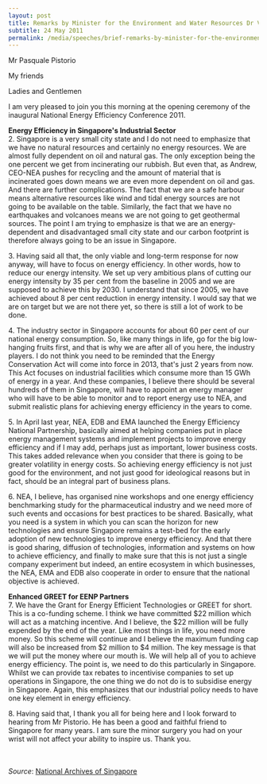 ```yaml
---
layout: post
title: Remarks by Minister for the Environment and Water Resources Dr Vivian Balakrishnan at the Opening Ceremony of the National Energy Efficiency Conference 2011 
subtitle: 24 May 2011
permalink: /media/speeches/brief-remarks-by-minister-for-the-environment-and-water-resources-dr-vivian-balakrishnan-at-the-opening-ceremony-of-the-national-energy-efficiency-conference
---
```


Mr Pasquale Pistorio

My friends

Ladies and Gentlemen

I am very pleased to join you this morning at the opening ceremony of the inaugural National Energy Efficiency Conference 2011.

**Energy Efficiency in Singapore's Industrial Sector**  
2.&nbsp;Singapore is a very small city state and I do not need to emphasize that we have no natural resources and certainly no energy resources. We are almost fully dependent on oil and natural gas. The only exception being the one percent we get from incinerating our rubbish. But even that, as Andrew, CEO-NEA pushes for recycling and the amount of material that is incinerated goes down means we are even more dependent on oil and gas. And there are further complications. The fact that we are a safe harbour means alternative resources like wind and tidal energy sources are not going to be available on the table. Similarly, the fact that we have no earthquakes and volcanoes means we are not going to get geothermal sources. The point I am trying to emphasize is that we are an energy-dependent and disadvantaged small city state and our carbon footprint is therefore always going to be an issue in Singapore.

3.&nbsp;Having said all that, the only viable and long-term response for now anyway, will have to focus on energy efficiency. In other words, how to reduce our energy intensity. We set up very ambitious plans of cutting our energy intensity by 35 per cent from the baseline in 2005 and we are supposed to achieve this by 2030. I understand that since 2005, we have achieved about 8 per cent reduction in energy intensity. I would say that we are on target but we are not there yet, so there is still a lot of work to be done.

4.&nbsp;The industry sector in Singapore accounts for about 60 per cent of our national energy consumption. So, like many things in life, go for the big low-hanging fruits first, and that is why we are after all of you here, the industry players. I do not think you need to be reminded that the Energy Conservation Act will come into force in 2013, that's just 2 years from now. This Act focuses on industrial facilities which consume more than 15 GWh of energy in a year. And these companies, I believe there should be several hundreds of them in Singapore, will have to appoint an energy manager who will have to be able to monitor and to report energy use to NEA, and submit realistic plans for achieving energy efficiency in the years to come.

5.&nbsp;In April last year, NEA, EDB and EMA launched the Energy Efficiency National Partnership, basically aimed at helping companies put in place energy management systems and implement projects to improve energy efficiency and if I may add, perhaps just as important, lower business costs. This takes added relevance when you consider that there is going to be greater volatility in energy costs. So achieving energy efficiency is not just good for the environment, and not just good for ideological reasons but in fact, should be an integral part of business plans.

6.&nbsp;NEA, I believe, has organised nine workshops and one energy efficiency benchmarking study for the pharmaceutical industry and we need more of such events and occasions for best practices to be shared. Basically, what you need is a system in which you can scan the horizon for new technologies and ensure Singapore remains a test-bed for the early adoption of new technologies to improve energy efficiency. And that there is good sharing, diffusion of technologies, information and systems on how to achieve efficiency, and finally to make sure that this is not just a single company experiment but indeed, an entire ecosystem in which businesses, the NEA, EMA and EDB also cooperate in order to ensure that the national objective is achieved.

**Enhanced GREET for EENP Partners**  
7.&nbsp;We have the Grant for Energy Efficient Technologies or GREET for short. This is a co-funding scheme. I think we have committed $22 million which will act as a matching incentive. And I believe, the $22 million will be fully expended by the end of the year. Like most things in life, you need more money. So this scheme will continue and I believe the maximum funding cap will also be increased from $2 million to $4 million. The key message is that we will put the money where our mouth is. We will help all of you to achieve energy efficiency. The point is, we need to do this particularly in Singapore. Whilst we can provide tax rebates to incentivise companies to set up operations in Singapore, the one thing we do not do is to subsidise energy in Singapore. Again, this emphasizes that our industrial policy needs to have one key element in energy efficiency.

8.&nbsp;Having said that, I thank you all for being here and I look forward to hearing from Mr Pistorio. He has been a good and faithful friend to Singapore for many years. I am sure the minor surgery you had on your wrist will not affect your ability to inspire us. Thank you.
<br><br><br>

*Source*: [National Archives of Singapore](https://www.nas.gov.sg/archivesonline/data/pdfdoc/MSE_20110524001.pdf)
